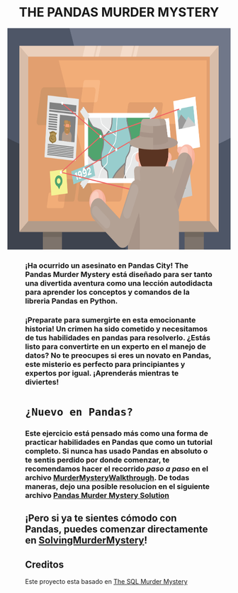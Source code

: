 # <h1 align=center> **THE PANDAS MURDER MYSTERY**  </h1>
<p align="center">
<img src="./_src/crime board.png"  height=500>
</p>
<figure src="./_src/crime board.png" Here is my figure caption!>

### ¡Ha ocurrido un asesinato en Pandas City! The Pandas Murder Mystery está diseñado para ser tanto una divertida aventura como una lección autodidacta para aprender los conceptos y comandos de la libreria Pandas en Python.

### ¡Preparate para sumergirte en esta emocionante historia! Un crimen ha sido cometido y necesitamos de tus habilidades en pandas para resolverlo. ¿Estás listo para convertirte en un experto en el manejo de datos? No te preocupes si eres un novato en Pandas, este misterio es perfecto para principiantes y expertos por igual. ¡Aprenderás mientras te diviertes!

# **`¿Nuevo en Pandas?`**
### Este ejercicio está pensado más como una forma de practicar habilidades en Pandas que como un tutorial completo. Si nunca has usado Pandas **en absoluto** o te sentis perdido por donde comenzar, te recomendamos hacer el recorrido _**paso a paso**_ en el archivo [MurderMysteryWalkthrough](). De todas maneras, dejo una posible resolucion en el siguiente archivo [Pandas Murder Mystery Solution]() 


## ¡Pero si ya te sientes cómodo con Pandas, puedes comenzar directamente en [SolvingMurderMystery]()!

## Creditos

Este proyecto esta basado en [The SQL Murder Mystery](https://mystery.knightlab.com/)




